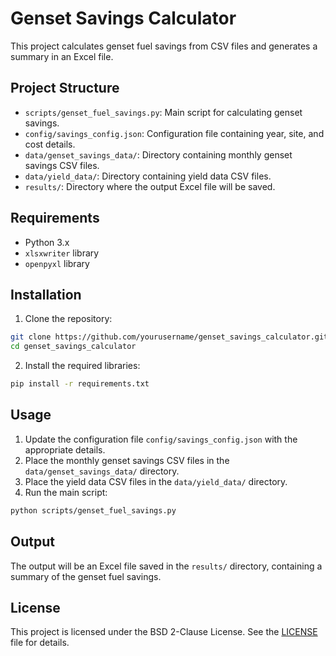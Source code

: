 # Genset Savings Calculator

This project calculates genset fuel savings from CSV files and generates a summary in an Excel file.

## Project Structure

- `scripts/genset_fuel_savings.py`: Main script for calculating genset savings.
- `config/savings_config.json`: Configuration file containing year, site, and cost details.
- `data/genset_savings_data/`: Directory containing monthly genset savings CSV files.
- `data/yield_data/`: Directory containing yield data CSV files.
- `results/`: Directory where the output Excel file will be saved.

## Requirements

- Python 3.x
- `xlsxwriter` library
- `openpyxl` library

## Installation

1. Clone the repository:

  ```sh
  git clone https://github.com/yourusername/genset_savings_calculator.git
  cd genset_savings_calculator
  ```

2. Install the required libraries:

  ```sh
  pip install -r requirements.txt
  ```

## Usage

1. Update the configuration file `config/savings_config.json` with the appropriate details.
2. Place the monthly genset savings CSV files in the `data/genset_savings_data/` directory.
3. Place the yield data CSV files in the `data/yield_data/` directory.
4. Run the main script:

  ```sh
  python scripts/genset_fuel_savings.py
  ```

## Output

The output will be an Excel file saved in the `results/` directory, containing a summary of the genset fuel savings.

## License

This project is licensed under the BSD 2-Clause License. See the [LICENSE](LICENSE) file for details.
